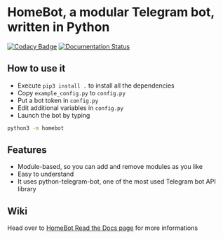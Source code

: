 # HomeBot, a modular Telegram bot, written in Python

[![Codacy Badge](https://api.codacy.com/project/badge/Grade/2cadab25a04c42779f3203b4a61bd6ef)](https://app.codacy.com/gh/SebaUbuntu/HomeBot?utm_source=github.com&utm_medium=referral&utm_content=SebaUbuntu/HomeBot&utm_campaign=Badge_Grade)
[![Documentation Status](https://readthedocs.org/projects/homebot/badge/?version=latest)](https://homebot.readthedocs.io/en/latest/?badge=latest)

## How to use it

-   Execute `pip3 install .` to install all the dependencies
-   Copy `example_config.py` to `config.py`
-   Put a bot token in `config.py`
-   Edit additional variables in `config.py`
-   Launch the bot by typing

```bash
python3 -m homebot
```

## Features

-   Module-based, so you can add and remove modules as you like
-   Easy to understand
-   It uses python-telegram-bot, one of the most used Telegram bot API library

## Wiki

Head over to [HomeBot Read the Docs page](https://homebot.readthedocs.io) for more informations
